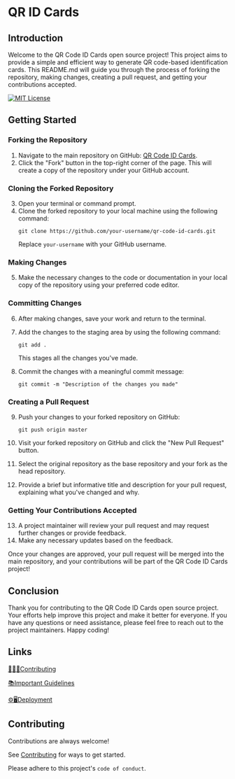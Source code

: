 # QR ID Cards 

## Introduction
Welcome to the QR Code ID Cards open source project! This project aims to provide a simple and efficient way to generate QR code-based identification cards. 
This README.md will guide you through the process of forking the repository, making changes, creating a pull request, and getting your contributions accepted.

[![MIT License](https://img.shields.io/badge/License-MIT-green.svg?color=blue&style=for-the-badge)](https://choosealicense.com/licenses/mit/)


## Getting Started

### Forking the Repository
1. Navigate to the main repository on GitHub: [QR Code ID Cards](https://github.com/mlsacbvp/QrCodeIDCards).
2. Click the "Fork" button in the top-right corner of the page. This will create a copy of the repository under your GitHub account.

### Cloning the Forked Repository
3. Open your terminal or command prompt.
4. Clone the forked repository to your local machine using the following command:
   ```
   git clone https://github.com/your-username/qr-code-id-cards.git
   ```
   Replace `your-username` with your GitHub username.

### Making Changes
5. Make the necessary changes to the code or documentation in your local copy of the repository using your preferred code editor.

### Committing Changes
6. After making changes, save your work and return to the terminal.
7. Add the changes to the staging area by using the following command:
   ```
   git add .
   ```
   This stages all the changes you've made.

8. Commit the changes with a meaningful commit message:
   ```
   git commit -m "Description of the changes you made"
   ```

### Creating a Pull Request
9. Push your changes to your forked repository on GitHub:
   ```
   git push origin master
   ```

10. Visit your forked repository on GitHub and click the "New Pull Request" button.
11. Select the original repository as the base repository and your fork as the head repository.
12. Provide a brief but informative title and description for your pull request, explaining what you've changed and why.

### Getting Your Contributions Accepted
13. A project maintainer will review your pull request and may request further changes or provide feedback.
14. Make any necessary updates based on the feedback.

Once your changes are approved, your pull request will be merged into the main repository, and your contributions will be part of the QR Code ID Cards project!

## Conclusion
Thank you for contributing to the QR Code ID Cards open source project. Your efforts help improve this project and make it better for everyone. If you have any questions or need assistance, please feel free to reach out to the project maintainers. Happy coding!

## Links

<a href='#contributing'>👨🏻‍💻Contributing</a>

<a href='#guide'>📚Important Guidelines</a>

<a href='#deploy'>⚙🖥Deployment</a>

## Contributing

Contributions are always welcome!

See <a href='#contributing'>Contributing</a> for ways to get started.

Please adhere to this project's `code of conduct`.